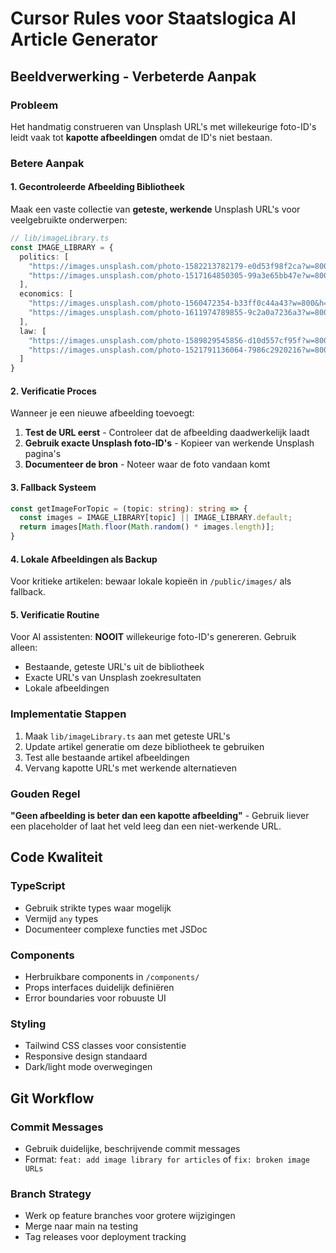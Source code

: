 # Cursor Rules voor Staatslogica AI Article Generator

## Beeldverwerking - Verbeterde Aanpak

### Probleem
Het handmatig construeren van Unsplash URL's met willekeurige foto-ID's leidt vaak tot **kapotte afbeeldingen** omdat de ID's niet bestaan.

### Betere Aanpak

#### 1. **Gecontroleerde Afbeelding Bibliotheek**
Maak een vaste collectie van **geteste, werkende** Unsplash URL's voor veelgebruikte onderwerpen:

```typescript
// lib/imageLibrary.ts
const IMAGE_LIBRARY = {
  politics: [
    "https://images.unsplash.com/photo-1582213782179-e0d53f98f2ca?w=800&h=600&fit=crop&crop=center", // government building
    "https://images.unsplash.com/photo-1517164850305-99a3e65bb47e?w=800&h=600&fit=crop&crop=center", // parliament
  ],
  economics: [
    "https://images.unsplash.com/photo-1560472354-b33ff0c44a43?w=800&h=600&fit=crop&crop=center", // charts/graphs
    "https://images.unsplash.com/photo-1611974789855-9c2a0a7236a3?w=800&h=600&fit=crop&crop=center", // coins/money
  ],
  law: [
    "https://images.unsplash.com/photo-1589829545856-d10d557cf95f?w=800&h=600&fit=crop&crop=center", // scales of justice
    "https://images.unsplash.com/photo-1521791136064-7986c2920216?w=800&h=600&fit=crop&crop=center", // courthouse
  ]
}
```

#### 2. **Verificatie Proces**
Wanneer je een nieuwe afbeelding toevoegt:

1. **Test de URL eerst** - Controleer dat de afbeelding daadwerkelijk laadt
2. **Gebruik exacte Unsplash foto-ID's** - Kopieer van werkende Unsplash pagina's
3. **Documenteer de bron** - Noteer waar de foto vandaan komt

#### 3. **Fallback Systeem**
```typescript
const getImageForTopic = (topic: string): string => {
  const images = IMAGE_LIBRARY[topic] || IMAGE_LIBRARY.default;
  return images[Math.floor(Math.random() * images.length)];
}
```

#### 4. **Lokale Afbeeldingen als Backup**
Voor kritieke artikelen: bewaar lokale kopieën in `/public/images/` als fallback.

#### 5. **Verificatie Routine**
Voor AI assistenten: **NOOIT** willekeurige foto-ID's genereren. Gebruik alleen:
- Bestaande, geteste URL's uit de bibliotheek
- Exacte URL's van Unsplash zoekresultaten
- Lokale afbeeldingen

### Implementatie Stappen

1. Maak `lib/imageLibrary.ts` aan met geteste URL's
2. Update artikel generatie om deze bibliotheek te gebruiken  
3. Test alle bestaande artikel afbeeldingen
4. Vervang kapotte URL's met werkende alternatieven

### Gouden Regel
**"Geen afbeelding is beter dan een kapotte afbeelding"** - Gebruik liever een placeholder of laat het veld leeg dan een niet-werkende URL.

## Code Kwaliteit

### TypeScript
- Gebruik strikte types waar mogelijk
- Vermijd `any` types
- Documenteer complexe functies met JSDoc

### Components
- Herbruikbare components in `/components/`
- Props interfaces duidelijk definiëren
- Error boundaries voor robuuste UI

### Styling
- Tailwind CSS classes voor consistentie
- Responsive design standaard
- Dark/light mode overwegingen

## Git Workflow

### Commit Messages
- Gebruik duidelijke, beschrijvende commit messages
- Format: `feat: add image library for articles` of `fix: broken image URLs`

### Branch Strategy
- Werk op feature branches voor grotere wijzigingen
- Merge naar main na testing
- Tag releases voor deployment tracking 